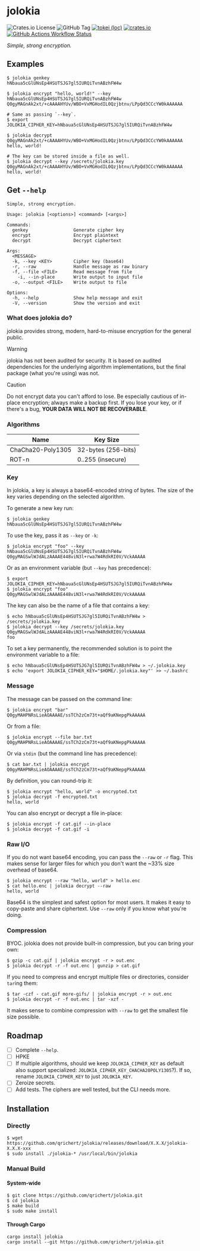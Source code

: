 # jolokia

![Crates.io License](https://img.shields.io/crates/l/jolokia)
![GitHub Tag](https://img.shields.io/github/v/tag/qrichert/jolokia?sort=semver&filter=*.*.*&label=release)
[![tokei (loc)](https://tokei.rs/b1/github/qrichert/jolokia?label=loc&style=flat)](https://github.com/XAMPPRocky/tokei)
[![crates.io](https://img.shields.io/crates/d/jolokia?logo=rust&logoColor=white&color=orange)](https://crates.io/crates/jolokia)
[![GitHub Actions Workflow Status](https://img.shields.io/github/actions/workflow/status/qrichert/jolokia/ci.yml?label=tests)](https://github.com/qrichert/jolokia/actions)

_Simple, strong encryption._

## Examples

```console
$ jolokia genkey
hNbaua5cGlUNsEp4HSUTSJG7gl5IURQiTvnABzhFW4w

$ jolokia encrypt "hello, world!" --key hNbaua5cGlUNsEp4HSUTSJG7gl5IURQiTvnABzhFW4w
Q0gyMAGnAk2xt/+cAAAAHYUv/WBO+VxMGHodIL0Qzjbtnv/LPpQd3CCcYW0kAAAAAA

# Same as passing `--key`.
$ export JOLOKIA_CIPHER_KEY=hNbaua5cGlUNsEp4HSUTSJG7gl5IURQiTvnABzhFW4w

$ jolokia decrypt Q0gyMAGnAk2xt/+cAAAAHYUv/WBO+VxMGHodIL0Qzjbtnv/LPpQd3CCcYW0kAAAAAA
hello, world!

# The key can be stored inside a file as well.
$ jolokia decrypt --key /secrets/jolokia.key Q0gyMAGnAk2xt/+cAAAAHYUv/WBO+VxMGHodIL0Qzjbtnv/LPpQd3CCcYW0kAAAAAA
hello, world!
```

## Get `--help`

```
Simple, strong encryption.

Usage: jolokia [<options>] <command> [<args>]

Commands:
  genkey                 Generate cipher key
  encrypt                Encrypt plaintext
  decrypt                Decrypt ciphertext

Args:
  <MESSAGE>
  -k, --key <KEY>        Cipher key (base64)
  -r, --raw              Handle message as raw binary
  -f, --file <FILE>      Read message from file
    -i, --in-place       Write output to input file
  -o, --output <FILE>    Write output to file

Options:
  -h, --help             Show help message and exit
  -V, --version          Show the version and exit
```

### What does jolokia do?

jolokia provides strong, modern, hard-to-misuse encryption for the
general public.

> [!WARNING]
>
> jolokia has not been audited for security. It is based on audited
> dependencies for the underlying algorithm implementations, but the
> final package (what you're using) was not.

> [!CAUTION]
>
> Do not encrypt data you can't afford to lose. Be especially cautious
> of in-place encryption; always make a backup first. If you lose your
> key, or if there's a bug, **YOUR DATA WILL NOT BE RECOVERABLE**.

### Algorithms

| Name              | Key Size            |
| ----------------- | ------------------- |
| ChaCha20-Poly1305 | 32-bytes (256-bits) |
| ROT-n             | 0..255 (insecure)   |

### Key

In jolokia, a key is always a base64-encoded string of bytes. The size
of the key varies depending on the selected algorithm.

To generate a new key run:

```console
$ jolokia genkey
hNbaua5cGlUNsEp4HSUTSJG7gl5IURQiTvnABzhFW4w
```

To use the key, pass it as `--key` or `-k`:

```console
$ jolokia encrypt "foo" --key hNbaua5cGlUNsEp4HSUTSJG7gl5IURQiTvnABzhFW4w
Q0gyMAGSwlWJdALzAAAAE448viN3l+rwa7W4RdkRI0V/VckAAAAA
```

Or as an environment variable (but `--key` has precedence):

```console
$ export JOLOKIA_CIPHER_KEY=hNbaua5cGlUNsEp4HSUTSJG7gl5IURQiTvnABzhFW4w
$ jolokia encrypt "foo"
Q0gyMAGSwlWJdALzAAAAE448viN3l+rwa7W4RdkRI0V/VckAAAAA
```

The key can also be the name of a file that contains a key:

```console
$ echo hNbaua5cGlUNsEp4HSUTSJG7gl5IURQiTvnABzhFW4w > /secrets/jolokia.key
$ jolokia decrypt --key /secrets/jolokia.key Q0gyMAGSwlWJdALzAAAAE448viN3l+rwa7W4RdkRI0V/VckAAAAA
foo
```

To set a key permanently, the recommended solution is to point the
environment variable to a file:

```console
$ echo hNbaua5cGlUNsEp4HSUTSJG7gl5IURQiTvnABzhFW4w > ~/.jolokia.key
$ echo 'export JOLOKIA_CIPHER_KEY="$HOME/.jolokia.key"' >> ~/.bashrc
```

### Message

The message can be passed on the command line:

```console
$ jolokia encrypt "bar"
Q0gyMAHPNRsLieAOAAAAE/ssTCh2zCm73t+aQf9aKNepgPkAAAAA
```

Or from a file:

```console
$ jolokia encrypt --file bar.txt
Q0gyMAHPNRsLieAOAAAAE/ssTCh2zCm73t+aQf9aKNepgPkAAAAA
```

Or via `stdin` (but the command line has precedence):

```console
$ cat bar.txt | jolokia encrypt
Q0gyMAHPNRsLieAOAAAAE/ssTCh2zCm73t+aQf9aKNepgPkAAAAA
```

By definition, you can round-trip it:

```console
$ jolokia encrypt "hello, world" -o encrypted.txt
$ jolokia decrypt -f encrypted.txt
hello, world
```

You can also encrypt or decrypt a file in-place:

```console
$ jolokia encrypt -f cat.gif --in-place
$ jolokia decrypt -f cat.gif -i
```

### Raw I/O

If you do not want base64 encoding, you can pass the `--raw` or `-r`
flag. This makes sense for larger files for which you don't want the
~33% size overhead of base64.

```console
$ jolokia encrypt --raw "hello, world" > hello.enc
$ cat hello.enc | jolokia decrypt --raw
hello, world
```

Base64 is the simplest and safest option for most users. It makes it
easy to copy-paste and share ciphertext. Use `--raw` only if you know
what you're doing.

### Compression

BYOC. jolokia does not provide built-in compression, but you can bring
your own:

```console
$ gzip -c cat.gif | jolokia encrypt -r > out.enc
$ jolokia decrypt -r -f out.enc | gunzip > cat.gif
```

If you need to compress and encrypt multiple files or directories,
consider `tar`ing them:

```console
$ tar -czf - cat.gif more-gifs/ | jolokia encrypt -r > out.enc
$ jolokia decrypt -r -f out.enc | tar -xzf -
```

It makes sense to combine compression with `--raw` to get the smallest
file size possible.

## Roadmap

- [ ] Complete `--help`.
- [ ] HPKE
- [ ] If multiple algorithms, should we keep `JOLOKIA_CIPHER_KEY` as
      default also support specialized:
      `JOLOKIA_CIPHER_KEY_CHACHA20POLY1305`?). If so, rename
      `JOLOKIA_CIPHER_KEY` to just `JOLOKIA_KEY`.
- [ ] Zeroize secrets.
- [ ] Add tests. The ciphers are well tested, but the CLI needs more.

## Installation

### Directly

```console
$ wget https://github.com/qrichert/jolokia/releases/download/X.X.X/jolokia-X.X.X-xxx
$ sudo install ./jolokia-* /usr/local/bin/jolokia
```

### Manual Build

#### System-wide

```console
$ git clone https://github.com/qrichert/jolokia.git
$ cd jolokia
$ make build
$ sudo make install
```

#### Through Cargo

```shell
cargo install jolokia
cargo install --git https://github.com/qrichert/jolokia.git
```
